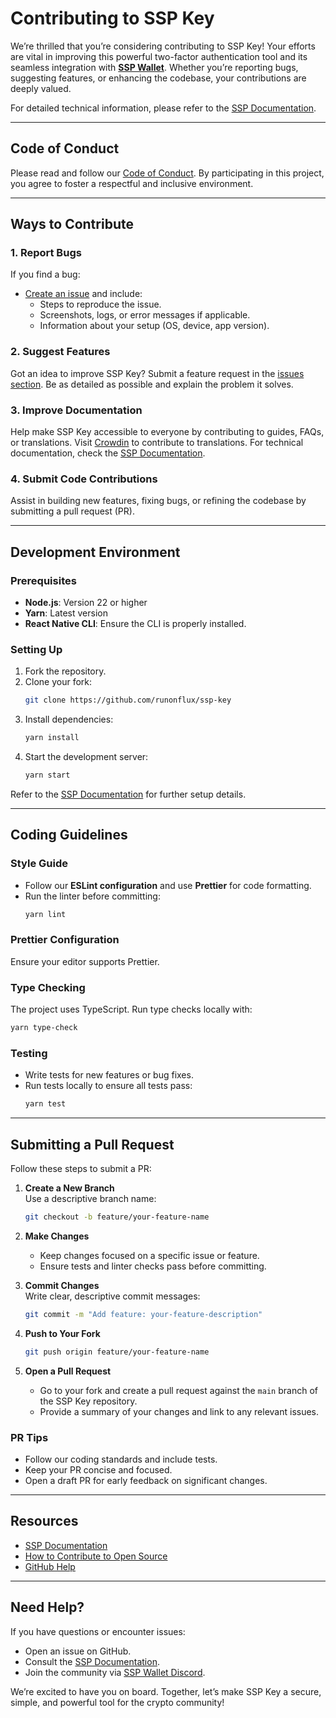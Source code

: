 # Contributing to SSP Key

We’re thrilled that you’re considering contributing to SSP Key! Your efforts are vital in improving this powerful two-factor authentication tool and its seamless integration with **[SSP Wallet](https://sspwallet.io)**. Whether you’re reporting bugs, suggesting features, or enhancing the codebase, your contributions are deeply valued.

For detailed technical information, please refer to the [SSP Documentation](https://docs.sspwallet.io).

---

## Code of Conduct

Please read and follow our [Code of Conduct](CODE_OF_CONDUCT.md). By participating in this project, you agree to foster a respectful and inclusive environment.

---

## Ways to Contribute

### 1. Report Bugs
If you find a bug:
- [Create an issue](https://github.com/RunOnFlux/ssp-key/issues) and include:
  - Steps to reproduce the issue.
  - Screenshots, logs, or error messages if applicable.
  - Information about your setup (OS, device, app version).

### 2. Suggest Features
Got an idea to improve SSP Key? Submit a feature request in the [issues section](https://github.com/RunOnFlux/ssp-key/issues). Be as detailed as possible and explain the problem it solves.

### 3. Improve Documentation
Help make SSP Key accessible to everyone by contributing to guides, FAQs, or translations. Visit [Crowdin](https://translatekey.sspwallet.io) to contribute to translations. For technical documentation, check the [SSP Documentation](https://docs.sspwallet.io).

### 4. Submit Code Contributions
Assist in building new features, fixing bugs, or refining the codebase by submitting a pull request (PR).

---

## Development Environment

### Prerequisites
- **Node.js**: Version 22 or higher
- **Yarn**: Latest version
- **React Native CLI**: Ensure the CLI is properly installed.

### Setting Up
1. Fork the repository.
2. Clone your fork:
   ```bash
   git clone https://github.com/runonflux/ssp-key
   ```
3. Install dependencies:
   ```bash
   yarn install
   ```
4. Start the development server:
   ```bash
   yarn start
   ```

Refer to the [SSP Documentation](https://docs.sspwallet.io/) for further setup details.

---

## Coding Guidelines

### Style Guide
- Follow our **ESLint configuration** and use **Prettier** for code formatting.  
- Run the linter before committing:
  ```bash
  yarn lint
  ```

### Prettier Configuration
Ensure your editor supports Prettier.


### Type Checking
The project uses TypeScript. Run type checks locally with:
```bash
yarn type-check
```

### Testing
- Write tests for new features or bug fixes.
- Run tests locally to ensure all tests pass:
  ```bash
  yarn test
  ```

---

## Submitting a Pull Request

Follow these steps to submit a PR:

1. **Create a New Branch**  
   Use a descriptive branch name:
   ```bash
   git checkout -b feature/your-feature-name
   ```

2. **Make Changes**  
   - Keep changes focused on a specific issue or feature.  
   - Ensure tests and linter checks pass before committing.

3. **Commit Changes**  
   Write clear, descriptive commit messages:
   ```bash
   git commit -m "Add feature: your-feature-description"
   ```

4. **Push to Your Fork**  
   ```bash
   git push origin feature/your-feature-name
   ```

5. **Open a Pull Request**  
   - Go to your fork and create a pull request against the `main` branch of the SSP Key repository.
   - Provide a summary of your changes and link to any relevant issues.

### PR Tips
- Follow our coding standards and include tests.
- Keep your PR concise and focused.
- Open a draft PR for early feedback on significant changes.

---

## Resources

- [SSP Documentation](https://docs.sspwallet.io)  
- [How to Contribute to Open Source](https://opensource.guide/how-to-contribute/)  
- [GitHub Help](https://help.github.com)  

---

## Need Help?

If you have questions or encounter issues:
- Open an issue on GitHub.
- Consult the [SSP Documentation](https://docs.sspwallet.io).  
- Join the community via [SSP Wallet Discord](https://discord.gg/runonflux).

We’re excited to have you on board. Together, let’s make SSP Key a secure, simple, and powerful tool for the crypto community!
